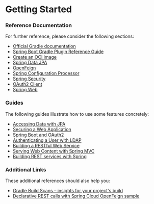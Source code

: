 # Getting Started

### Reference Documentation
For further reference, please consider the following sections:

* [Official Gradle documentation](https://docs.gradle.org)
* [Spring Boot Gradle Plugin Reference Guide](https://docs.spring.io/spring-boot/docs/3.0.4/gradle-plugin/reference/html/)
* [Create an OCI image](https://docs.spring.io/spring-boot/docs/3.0.4/gradle-plugin/reference/html/#build-image)
* [Spring Data JPA](https://docs.spring.io/spring-boot/docs/3.0.4/reference/htmlsingle/#data.sql.jpa-and-spring-data)
* [OpenFeign](https://docs.spring.io/spring-cloud-openfeign/docs/current/reference/html/)
* [Spring Configuration Processor](https://docs.spring.io/spring-boot/docs/3.0.4/reference/htmlsingle/#appendix.configuration-metadata.annotation-processor)
* [Spring Security](https://docs.spring.io/spring-boot/docs/3.0.4/reference/htmlsingle/#web.security)
* [OAuth2 Client](https://docs.spring.io/spring-boot/docs/3.0.4/reference/htmlsingle/#web.security.oauth2.client)
* [Spring Web](https://docs.spring.io/spring-boot/docs/3.0.4/reference/htmlsingle/#web)

### Guides
The following guides illustrate how to use some features concretely:

* [Accessing Data with JPA](https://spring.io/guides/gs/accessing-data-jpa/)
* [Securing a Web Application](https://spring.io/guides/gs/securing-web/)
* [Spring Boot and OAuth2](https://spring.io/guides/tutorials/spring-boot-oauth2/)
* [Authenticating a User with LDAP](https://spring.io/guides/gs/authenticating-ldap/)
* [Building a RESTful Web Service](https://spring.io/guides/gs/rest-service/)
* [Serving Web Content with Spring MVC](https://spring.io/guides/gs/serving-web-content/)
* [Building REST services with Spring](https://spring.io/guides/tutorials/rest/)

### Additional Links
These additional references should also help you:

* [Gradle Build Scans – insights for your project's build](https://scans.gradle.com#gradle)
* [Declarative REST calls with Spring Cloud OpenFeign sample](https://github.com/spring-cloud-samples/feign-eureka)

